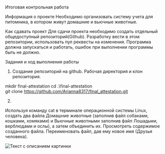 Итоговая контрольная работа

Информация о проекте
Необходимо организовать систему учета для питомника, в котором живут домашние и вьючные животные.

Как сдавать проект
Для сдачи проекта необходимо создать отдельный общедоступный репозиторий(Github).
Разработку вести в этом репозитории, использовать пул реквесты на изменения.
Программа должна запускаться и работать, ошибок при выполнении программы быть не должно.

Задания и ход выполнения работы

1. Создание репозиторий на github.  Рабочая директория и клон репозитория.

mkdir final-attestation
cd .\final-attestation\
git clone https://github.com/Arianna8317/final_attestation.git

2. 
Используя команду cat в терминале операционной системы Linux, создать два файла Домашние животные (заполнив файл собаками, кошками, хомяками) и Вьючные животными заполнив файл Лошадьми, верблюдами и ослы), а затем объединить их. Просмотреть содержимое созданного файла. Переименовать файл, дав ему новое имя (Друзья человека).

<image src="image1.png" alt="Текст с описанием картинки">





